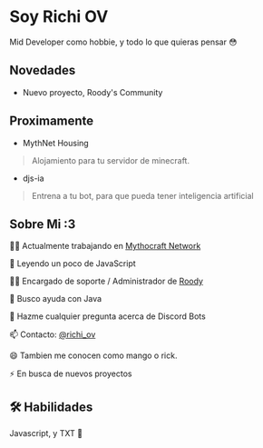 
# Soy Richi OV

Mid Developer como hobbie, y todo lo que quieras pensar 😳​


## Novedades

- Nuevo proyecto, Roody's Community

## Proximamente 

- MythNet Housing

> Alojamiento para tu servidor de minecraft.

- djs-ia

> Entrena a tu bot, para que pueda tener inteligencia artificial

## Sobre Mi :3
👩‍💻 Actualmente trabajando en [Mythocraft Network](https://discord.mythocraft.com)

🧠 Leyendo un poco de JavaScript

👯‍♀️ Encargado de soporte / Administrador de [Roody](http://discord.roody.xyz)

🤔 Busco ayuda con Java

💬 Hazme cualquier pregunta acerca de Discord Bots

📫 Contacto: [@richi_ov](https://twitter.com/richi_ov)

😄 Tambien me conocen como mango o rick.

⚡️ En busca de nuevos proyectos


## 🛠 Habilidades
Javascript, y TXT 🥵

